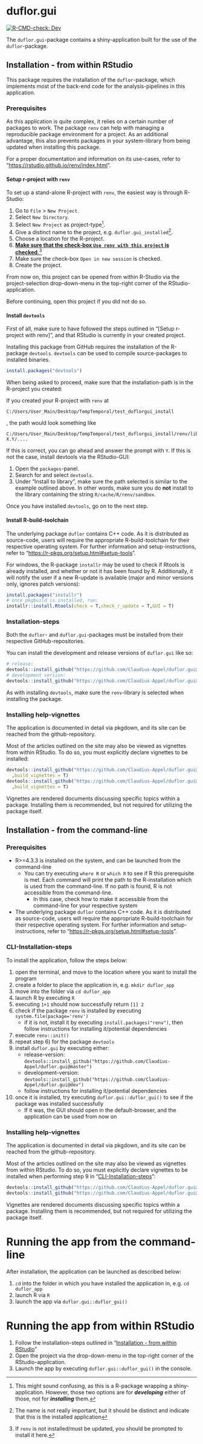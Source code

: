
<!-- README.md is generated from README.Rmd. Please edit that file -->

# duflor.gui

<!-- badges: start -->

[![R-CMD-check:
Dev](https://github.com/Claudius-Appel/duflor.gui/actions/workflows/R-CMD-check.yaml/badge.svg?branch=dev)](https://github.com/Claudius-Appel/duflor.gui/actions/workflows/R-CMD-check.yaml)

<!-- badges: end -->

The `duflor.gui`-package contains a shiny-application built for the use
of the `duflor`-package.

## Installation - from within RStudio

This package requires the installation of the `duflor`-package, which
implements most of the back-end code for the analysis-pipelines in this
application.

### Prerequisites

As this application is quite complex, it relies on a certain number of
packages to work. The package `renv` can help with managing a
reproducible package environment for a project. As an additional
advantage, this also prevents packages in your system-library from being
updated when installing this package.

For a proper documentation and information on its use-cases, refer to
“<https://rstudio.github.io/renv/index.html>”.

#### Setup r-project with `renv`

To set up a stand-alone R-project with `renv`, the easiest way is
through R-Studio:

1.  Go to `File` \> `New Project`.
2.  Select `New Directory`.
3.  Select `New Project` as project-type[^1].
4.  Give a distinct name to the project,
    e.g. `duflor.gui_installed`[^2].
5.  Choose a location for the R-project.
6.  <u>**Make sure that the check-box `Use renv with this project` is
    checked.**</u>[^3]
7.  Make sure the check-box `Open in new session` is checked.
8.  Create the project.

From now on, this project can be opened from within R-Studio via the
project-selection drop-down-menu in the top-right corner of the
RStudio-application.

Before continuing, open this project if you did not do so.

#### Install `devtools`

First of all, make sure to have followed the steps outlined in “\[Setup
r-project with renv\]”, and that RStudio is currently in your created
project.

Installing this package from GitHub requires the installation of the
R-package `devtools`. `devtools` can be used to compile source-packages
to installed binaries.

``` r
install.packages("devtools")
```

When being asked to proceed, make sure that the installation-path is in
the R-project you created:

If you created your R-project with `renv` at

    C:/Users/User_Main/Desktop/TempTemporal/test_duflorgui_install

, the path would look something like

    C:/Users/User_Main/Desktop/TempTemporal/test_duflorgui_install/renv/library/R-X.Y/....

If this is correct, you can go ahead and answer the prompt with `Y`. If
this is not the case, install devtools via the RStudio-GUI:

1.  Open the `packages`-panel.
2.  Search for and select `devtools`.
3.  Under “Install to library”, make sure the path selected is similar
    to the example outlined above. In other words, make sure you do
    **not** install to the library containing the string
    `R/cache/R/renv/sandbox`.

Once you have installed `devtools`, go on to the next step.

#### Install R-build-toolchain

The underlying package `duflor` contains C++ code. As it is distributed
as source-code, users will require the appropriate R-build-toolchain for
their respective operating system. For further information and
setup-instructions, refer to
“<https://r-pkgs.org/setup.html#setup-tools>”.

For windows, the R-package `installr` may be used to check if Rtools is
already installed, and whether or not it has been found by R.
Additionally, it will notify the user if a new R-update is available
(major and minor versions only, ignores patch versions):

``` r
install.packages("installr")
# once pkgbuild is installed, run:
installr::install.Rtools(check = T,check_r_update = T,GUI = T)
```

### Installation-steps

Both the `duflor`- and `duflor.gui`-packages must be installed from
their respective GitHub-repositories.

You can install the development and release versions of `duflor.gui`
like so:

``` r
# release:
devtools::install_github("https://github.com/Claudius-Appel/duflor.gui@master")
# development version:
devtools::install_github("https://github.com/Claudius-Appel/duflor.gui@dev")
```

As with installing `devtools`, make sure the `renv`-library is selected
when installing the package.

### Installing help-vignettes

The application is documented in detail via pkgdown, and its site can be
reached from the github-repository.

Most of the articles outlined on the site may also be viewed as
vignettes from within RStudio. To do so, you must explicitly declare
vignettes to be installed:

``` r
devtools::install_github("https://github.com/Claudius-Appel/duflor.gui@master"
  ,build_vignettes = T)
devtools::install_github("https://github.com/Claudius-Appel/duflor.gui@dev"
  ,build_vignettes = T)
```

Vignettes are rendered documents discussing specific topics within a
package. Installing them is recommended, but not required for utilizing
the package itself.

## Installation - from the command-line

### Prerequisites

- R\>=4.3.3 is installed on the system, and can be launched from the
  command-line
  - You can try executing `where R` or `which R` to see if R this
    prerequisite is met. Each command will print the path to the
    R-installation which is used from the command-line. If no path is
    found, R is not accessible from the command-line.
    - In this case, check how to make it accessible from the
      command-line for your respective system
- The underlying package `duflor` contains C++ code. As it is
  distributed as source-code, users will require the appropriate
  R-build-toolchain for their respective operating system. For further
  information and setup-instructions, refer to
  “<https://r-pkgs.org/setup.html#setup-tools>”.

### CLI-Installation-steps

To install the application, follow the steps below:

1.  open the terminal, and move to the location where you want to
    install the program
2.  create a folder to place the application in, e.g. `mkdir duflor_app`
3.  move into the folder via `cd duflor_app`
4.  launch R by executing `R`
5.  executing `1+1` should now successfully return `[1] 2`
6.  check if the package `renv` is installed by executing
    `system.file(package='renv')`
    - if it is not, install it by executing `install.packages("renv")`,
      then follow instructions for installing it/potential dependencies
7.  execute `renv::init()`
8.  repeat step 6) for the package `devtools`
9.  install `duflor.gui` by executing either:
    - release-version:
      `devtools::install_github("https://github.com/Claudius-Appel/duflor.gui@master")`
    - development-version:
      `devtools::install_github("https://github.com/Claudius-Appel/duflor.gui@dev")`
    - follow instructions for installing it/potential dependencies
10. once it is installed, try executing `duflor.gui::duflor_gui()` to
    see if the package was installed successfully
    - If it was, the GUI should open in the default-browser, and the
      application can be used from now on

### Installing help-vignettes

The application is documented in detail via pkgdown, and its site can be
reached from the github-repository.

Most of the articles outlined on the site may also be viewed as
vignettes from within RStudio. To do so, you must explicitly declare
vignettes to be installed when performing step 9 in
“[CLI-Installation-steps](#cli-installation-steps)”:

``` r
devtools::install_github("https://github.com/Claudius-Appel/duflor.gui@master",build_vignettes = T)
devtools::install_github("https://github.com/Claudius-Appel/duflor.gui@dev",build_vignettes = T)
```

Vignettes are rendered documents discussing specific topics within a
package. Installing them is recommended, but not required for utilizing
the package itself.

# Running the app from the command-line

After installation, the application can be launched as described below:

1.  `cd` into the folder in which you have installed the application in,
    e.g. `cd duflor_app`
2.  launch R via `R`
3.  launch the app via `duflor.gui::duflor_gui()`

# Running the app from within RStudio

1.  Follow the installation-steps outlined in “[Installation - from
    within RStudio](#installation---from-within-rstudio)”
2.  Open the project via the drop-down-menu in the top-right corner of
    the RStudio-application.
3.  Launch the app by executing `duflor.gui::duflor_gui()` in the
    console.

[^1]: This might sound confusing, as this is a R-package wrapping a
    shiny-application. However, those two options are for
    ***developing*** either of those, not for ***installing*** them.

[^2]: The name is not really important, but it should be distinct and
    indicate that this is the installed application

[^3]: If `renv` is not installed/must be updated, you should be prompted
    to install it here.
